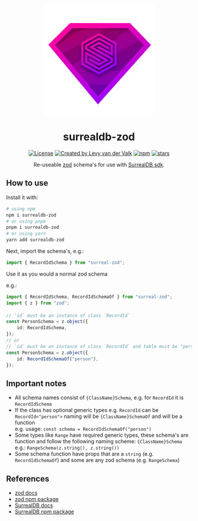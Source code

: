 <p align="center">
    <img width="300" src="./img/surreal-zod.svg" />
</p>

<h1 align="center">surrealdb-zod</h1>
<p align="center">
<a href="https://opensource.org/licenses/MIT" rel="nofollow"><img src="https://img.shields.io/github/license/ShadowWolf308/surrealdb-zod" alt="License"></a>
<a href="https://github.com/ShadowWolf308"><img src="https://img.shields.io/badge/created%20by-@ShadowWolf308 -45c724.svg" alt="Created by Levy van der Valk"></a>
<a href="https://www.npmjs.com/package/surrealdb-zod" rel="nofollow"><img src="https://img.shields.io/npm/dw/surrealdb-zod" alt="npm"></a>
<a href="https://github.com/ShadowWolf308/surrealdb-zod" rel="nofollow"><img src="https://img.shields.io/github/stars/ShadowWolf308/surrealdb-zod?style=flat
" alt="stars"></a>
</p>
<p align="center">Re-useable <a href="https://www.npmjs.com/package/zod">zod</a> schema's for use with <a href="https://www.npmjs.com/package/surrealdb">SurrealDB sdk</a>.</p>

## How to use
Install it with:

```sh
# using npm
npm i surrealdb-zod
# or using pnpm
pnpm i surrealdb-zod
# or using yarn
yarn add surrealdb-zod
```

Next, import the schema's, e.g.:

```ts
import { RecordIdSchema } from "surreal-zod";
```

Use it as you would a normal zod schema

e.g.:

```ts
import { RecordIdSchema, RecordIdSchemaOf } from "surreal-zod";
import { z } from "zod";

// `id` must be an instance of class `RecordId`
const PersonSchema = z.object({
	id: RecordIdSchema,
});
// or
// `id` must be an instance of class `RecordId` and table must be "person"
const PersonSchema = z.object({
	id: RecordIdSchemaOf("person"),
});
```

## Important notes
* All schema names consist of `{ClassName}Schema`, e.g. for `RecordId` it is `RecordIdSchema`
* If the class has optional generic types e.g. `RecordId` can be `RecordId<"person">` naming will be `{ClassName}SchemaOf` and will be a function  
e.g. usage: `const schema = RecordIdSchemaOf("person")`
* Some types like `Range` have required generic types, these schema's are function and follow the following naming scheme: `{ClassName}Schema`  
e.g.: `RangeSchema(z.string(), z.string())`
* Some schema function have props that are a `string` (e.g. `RecordIdSchemaOf`) and some are any zod schema (e.g. `RangeSchema`)

## References
* [zod docs](https://zod.dev/)
* [zod npm package ](https://www.npmjs.com/package/zod)
* [SurrealDB docs](https://surrealdb.com/)
* [SurrealDB npm package](https://www.npmjs.com/package/surrealdb)